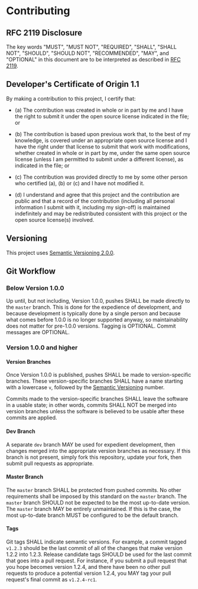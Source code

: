 # Contributing

## RFC 2119 Disclosure

The key words "MUST", "MUST NOT", "REQUIRED", "SHALL", "SHALL
NOT", "SHOULD", "SHOULD NOT", "RECOMMENDED",  "MAY", and
"OPTIONAL" in this document are to be interpreted as described in
[RFC 2119](https://tools.ietf.org/html/rfc2119).

## Developer's Certificate of Origin 1.1

By making a contribution to this project, I certify that:

* (a) The contribution was created in whole or in part by me and I
  have the right to submit it under the open source license
  indicated in the file; or

* (b) The contribution is based upon previous work that, to the best
  of my knowledge, is covered under an appropriate open source
  license and I have the right under that license to submit that
  work with modifications, whether created in whole or in part
  by me, under the same open source license (unless I am
  permitted to submit under a different license), as indicated
  in the file; or

* (c) The contribution was provided directly to me by some other
  person who certified (a), (b) or (c) and I have not modified
  it.

* (d) I understand and agree that this project and the contribution
  are public and that a record of the contribution (including all
  personal information I submit with it, including my sign-off) is
  maintained indefinitely and may be redistributed consistent with
  this project or the open source license(s) involved.

## Versioning

This project uses
[Semantic Versioning 2.0.0](https://semver.org/spec/v2.0.0.html).

## Git Workflow

### Below Version 1.0.0

Up until, but not including, Version 1.0.0, pushes SHALL be made directly to
the `master` branch. This is done for the expedience of development, and
because development is typically done by a single person and because what
comes before 1.0.0 is no longer supported anyway, so maintainability does
not matter for pre-1.0.0 versions. Tagging is OPTIONAL. Commit messages are
OPTIONAL.

### Version 1.0.0 and higher

#### Version Branches

Once Version 1.0.0 is published, pushes SHALL be made to version-specific
branches. These version-specific branches SHALL have a name starting with a
lowercase `v`, followed by the
[Semantic Versioning](https://semver.org/spec/v2.0.0.html) number.

Commits made to the version-specific branches SHALL leave the software in a
usable state; in other words, commits SHALL NOT be merged into
version branches unless the software is believed to be usable after these
commits are applied.

#### Dev Branch

A separate `dev` branch MAY be used for expedient development, then changes
merged into the appropriate version branches as necessary. If this branch is
not present, simply fork this repository, update your fork, then submit pull
requests as appropriate.

#### Master Branch

The `master` branch SHALL be protected from pushed commits. No other requirements
shall be imposed by this standard on the `master` branch. The `master` branch
SHOULD not be expected to be the most up-to-date version. The `master` branch
MAY be entirely unmaintained. If this is the case, the most up-to-date branch
MUST be configured to be the default branch.

#### Tags

Git tags SHALL indicate semantic versions. For example,
a commit tagged `v1.2.3` should be the last commit of all of the changes
that make version 1.2.2 into 1.2.3. Release candidate tags SHOULD be used for
the last commit that goes into a pull request. For instance, if you submit
a pull request that you hope becomes version 1.2.4, and there have been no
other pull requests to produce a potential version 1.2.4, you MAY tag your
pull request's final commit as `v1.2.4-rc1`.
